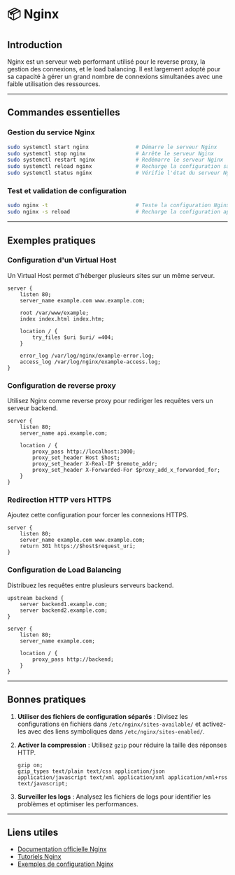 # 📦 Nginx

## Introduction

Nginx est un serveur web performant utilisé pour le reverse proxy, la gestion des connexions, et le load balancing. Il est largement adopté pour sa capacité à gérer un grand nombre de connexions simultanées avec une faible utilisation des ressources.

---

## Commandes essentielles

### Gestion du service Nginx

```bash
sudo systemctl start nginx               # Démarre le serveur Nginx
sudo systemctl stop nginx                # Arrête le serveur Nginx
sudo systemctl restart nginx             # Redémarre le serveur Nginx
sudo systemctl reload nginx              # Recharge la configuration sans arrêter le service
sudo systemctl status nginx              # Vérifie l'état du serveur Nginx
```

### Test et validation de configuration

```bash
sudo nginx -t                            # Teste la configuration Nginx
sudo nginx -s reload                     # Recharge la configuration après modification
```

---

## Exemples pratiques

### Configuration d'un Virtual Host

Un Virtual Host permet d'héberger plusieurs sites sur un même serveur.

```nginx
server {
    listen 80;
    server_name example.com www.example.com;

    root /var/www/example;
    index index.html index.htm;

    location / {
        try_files $uri $uri/ =404;
    }

    error_log /var/log/nginx/example-error.log;
    access_log /var/log/nginx/example-access.log;
}
```

### Configuration de reverse proxy

Utilisez Nginx comme reverse proxy pour rediriger les requêtes vers un serveur backend.

```nginx
server {
    listen 80;
    server_name api.example.com;

    location / {
        proxy_pass http://localhost:3000;
        proxy_set_header Host $host;
        proxy_set_header X-Real-IP $remote_addr;
        proxy_set_header X-Forwarded-For $proxy_add_x_forwarded_for;
    }
}
```

### Redirection HTTP vers HTTPS

Ajoutez cette configuration pour forcer les connexions HTTPS.

```nginx
server {
    listen 80;
    server_name example.com www.example.com;
    return 301 https://$host$request_uri;
}
```

### Configuration de Load Balancing

Distribuez les requêtes entre plusieurs serveurs backend.

```nginx
upstream backend {
    server backend1.example.com;
    server backend2.example.com;
}

server {
    listen 80;
    server_name example.com;

    location / {
        proxy_pass http://backend;
    }
}
```

---

## Bonnes pratiques

1. **Utiliser des fichiers de configuration séparés** : Divisez les configurations en fichiers dans `/etc/nginx/sites-available/` et activez-les avec des liens symboliques dans `/etc/nginx/sites-enabled/`.
2. **Activer la compression** : Utilisez `gzip` pour réduire la taille des réponses HTTP.

   ```nginx
   gzip on;
   gzip_types text/plain text/css application/json application/javascript text/xml application/xml application/xml+rss text/javascript;
   ```

3. **Surveiller les logs** : Analysez les fichiers de logs pour identifier les problèmes et optimiser les performances.

---

## Liens utiles

- [Documentation officielle Nginx](https://nginx.org/en/docs/)
- [Tutoriels Nginx](https://www.digitalocean.com/community/tutorials/tag/nginx)
- [Exemples de configuration Nginx](https://github.com/nginx/nginx/tree/main/conf)
